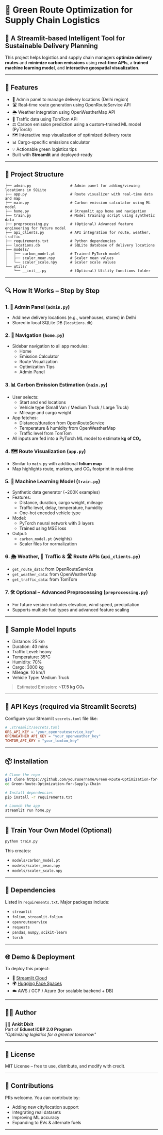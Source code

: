 # 🌿 Green Route Optimization for Supply Chain Logistics

## 🚚 A Streamlit-based Intelligent Tool for Sustainable Delivery Planning

This project helps logistics and supply chain managers **optimize delivery routes** and **minimize carbon emissions** using **real-time APIs**, a **trained machine learning model**, and **interactive geospatial visualization**.

---

## 📌 Features

- 📍 Admin panel to manage delivery locations (Delhi region)
- 🛣 Real-time route generation using OpenRouteService API
- 🌦 Weather integration using OpenWeatherMap API
- 🚦 Traffic data using TomTom API
- ⚖️ Carbon emission prediction using a custom-trained ML model (PyTorch)
- 🗺 Interactive map visualization of optimized delivery route
- 📊 Cargo-specific emissions calculator
- 💡 Actionable green logistics tips
- Built with **Streamlit** and deployed-ready

---

## 📁 Project Structure

```
├── admin.py                  # Admin panel for adding/viewing locations in SQLite
├── app.py                    # Route visualizer with real-time data and map
├── main.py                   # Carbon emission calculator using ML model
├── home.py                   # Streamlit app home and navigation
├── train.py                  # Model training script using synthetic data
├── preprocessing.py          # (Optional) Advanced feature engineering for future model
├── api_clients.py            # API integration for route, weather, traffic
├── requirements.txt          # Python dependencies
├── locations.db              # SQLite database of delivery locations
├── models/
│   ├── carbon_model.pt       # Trained PyTorch model
│   ├── scaler_mean.npy       # Scaler mean values
│   └── scaler_scale.npy      # Scaler scale values
└── utils/
    └── __init__.py           # (Optional) Utility functions folder
```

---

## 🔍 How It Works – Step by Step

### 1. 🚦 Admin Panel (`admin.py`)
- Add new delivery locations (e.g., warehouses, stores) in Delhi
- Stored in local SQLite DB (`locations.db`)

### 2. 🧭 Navigation (`home.py`)
- Sidebar navigation to all app modules:
  - Home
  - Emission Calculator
  - Route Visualization
  - Optimization Tips
  - Admin Panel

### 3. 📊 Carbon Emission Estimation (`main.py`)
- User selects:
  - Start and end locations
  - Vehicle type (Small Van / Medium Truck / Large Truck)
  - Mileage and cargo weight
- App fetches:
  - Distance/duration from OpenRouteService
  - Temperature & humidity from OpenWeatherMap
  - Traffic level from TomTom
- All inputs are fed into a PyTorch ML model to estimate **kg of CO₂**

### 4. 🗺 Route Visualization (`app.py`)
- Similar to `main.py` with additional **folium map**
- Map highlights route, markers, and CO₂ footprint in real-time

### 5. 🧠 Machine Learning Model (`train.py`)
- Synthetic data generator (~200K examples)
- Features:
  - Distance, duration, cargo weight, mileage
  - Traffic level, delay, temperature, humidity
  - One-hot encoded vehicle type
- Model:
  - PyTorch neural network with 3 layers
  - Trained using MSE loss
- Output:
  - `carbon_model.pt` (weights)
  - Scaler files for normalization

### 6. 🌦 Weather, 🚦 Traffic & 🛣 Route APIs (`api_clients.py`)
- `get_route_data`: from OpenRouteService
- `get_weather_data`: from OpenWeatherMap
- `get_traffic_data`: from TomTom

### 7. 🛠 Optional – Advanced Preprocessing (`preprocessing.py`)
- For future version: includes elevation, wind speed, precipitation
- Supports multiple fuel types and advanced feature scaling

---

## 🧠 Sample Model Inputs

- Distance: 25 km  
- Duration: 40 mins  
- Traffic Level: heavy  
- Temperature: 35°C  
- Humidity: 70%  
- Cargo: 3000 kg  
- Mileage: 10 km/l  
- Vehicle Type: Medium Truck

> Estimated Emission: **~17.5 kg CO₂**

---

## 🔐 API Keys (required via Streamlit Secrets)

Configure your Streamlit `secrets.toml` file like:

```toml
# .streamlit/secrets.toml
ORS_API_KEY = "your_openrouteservice_key"
OPENWEATHER_API_KEY = "your_openweather_key"
TOMTOM_API_KEY = "your_tomtom_key"
```

---

## 📦 Installation

```bash
# Clone the repo
git clone https://github.com/yourusername/Green-Route-Optimization-for-Supply-Chain.git
cd Green-Route-Optimization-for-Supply-Chain

# Install dependencies
pip install -r requirements.txt

# Launch the app
streamlit run home.py
```

---

## 🧪 Train Your Own Model (Optional)

```bash
python train.py
```

This creates:
- `models/carbon_model.pt`
- `models/scaler_mean.npy`
- `models/scaler_scale.npy`

---

## 📌 Dependencies

Listed in `requirements.txt`. Major packages include:

- `streamlit`
- `folium`, `streamlit-folium`
- `openrouteservice`
- `requests`
- `pandas`, `numpy`, `scikit-learn`
- `torch`

---

## 🌐 Demo & Deployment

To deploy this project:

- 📍 [Streamlit Cloud](https://streamlit.io/cloud)
- 🌍 [Hugging Face Spaces](https://huggingface.co/spaces)
- ☁️ AWS / GCP / Azure (for scalable backend + DB)

---

## 🙋‍♂️ Author

👨‍💻 **Ankit Dixit**  
Part of **Edunet ICBP 2.0 Program**  
*"Optimizing logistics for a greener tomorrow"*

---

## 📄 License

MIT License – free to use, distribute, and modify with credit.

---

## 🤝 Contributions

PRs welcome. You can contribute by:

- Adding new city/location support
- Integrating real datasets
- Improving ML accuracy
- Expanding to EVs & alternate fuels

---